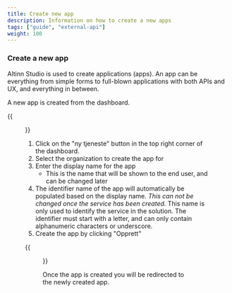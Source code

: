 ```yaml
---
title: Create new app
description: Information on how to create a new apps
tags: ["guide", "external-api"]
weight: 100
---
```


### Create a new app

Altinn Studio is used to create applications (apps).
An app can be everything from simple forms to full-blown applications with both APIs and UX, and everything in between.

A new app is created from the dashboard.

{{<figure src="dashboard-overview.png?width=1000" title="Dashboard - overview">}}

1. Click on the "ny tjeneste" button in the top right corner of the dashboard. 
2. Select the organization to create the app for
3. Enter the display name for the app
    - This is the name that will be shown to the end user, and can be changed later
4. The identifier name of the app will automatically be populated based on the display name.
_This can not be changed once the service has been created._
This name is only used to identify the service in the solution.
The identifier must start with a letter, and can only contain alphanumeric characters or underscore.
5. Create the app by clicking "Opprett"

{{<figure src="dashboard-new-service.png?width=1000" title="Dashboard - create a new service">}}

Once the app is created you will be redirected to the newly created app. 